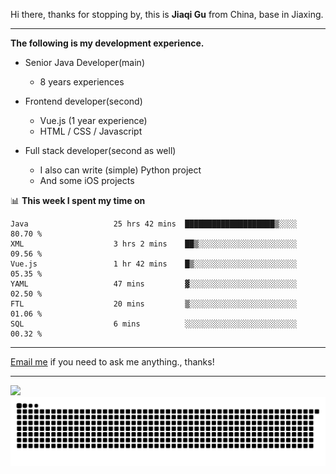 Hi there, thanks for stopping by, this is **Jiaqi Gu** from China, base in Jiaxing.

---

**The following is my development experience.**

- Senior Java Developer(main)
  - 8 years experiences

- Frontend developer(second)
  - Vue.js (1 year experience)
  - HTML / CSS / Javascript
  
- Full stack developer(second as well)
  - I also can write (simple) Python project
  - And some iOS projects

📊 **This week I spent my time on**
<!--START_SECTION:waka-->

```text
Java                   25 hrs 42 mins  ████████████████████▒░░░░   80.70 %
XML                    3 hrs 2 mins    ██▒░░░░░░░░░░░░░░░░░░░░░░   09.56 %
Vue.js                 1 hr 42 mins    █▒░░░░░░░░░░░░░░░░░░░░░░░   05.35 %
YAML                   47 mins         ▓░░░░░░░░░░░░░░░░░░░░░░░░   02.50 %
FTL                    20 mins         ▒░░░░░░░░░░░░░░░░░░░░░░░░   01.06 %
SQL                    6 mins          ░░░░░░░░░░░░░░░░░░░░░░░░░   00.32 %
```

<!--END_SECTION:waka-->

---

[Email me](mailto:htk2klwgr@mozmail.com?subject=Hiring_from_GitHub) if you need to ask me anything., thanks!

---

![]( https://visitor-badge.glitch.me/badge?page_id=githubgujiaqi)
![]( https://github.com/droid-Q/droid-Q/raw/output/github-contribution-grid-snake.svg#gh-dark-mode-only)
